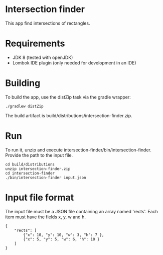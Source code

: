 # Intersection finder

This app find intersections of rectangles.

# Requirements

* JDK 8 (tested with openJDK)
* Lombok IDE plugin (only needed for development in an IDE)

# Building

To build the app, use the distZip task via the gradle wrapper:

```
./gradlew distZip
```

The build artifact is build/distributions/intersection-finder.zip.

# Run

To run it, unzip and execute intersection-finder/bin/intersection-finder. Provide the path to the input file.

```
cd build/distributions
unzip intersection-finder.zip
cd intersection-finder
./bin/intersection-finder input.json
```

# Input file format

The input file must be a JSON file containing an array named 'rects'. Each item must have the fields x, y, w and h.

```
{
    "rects": [
        {"x": 10, "y": 10, "w": 3, "h": 7 },
        {"x": 5, "y": 5, "w": 6, "h": 10 }
    ]
}
```
